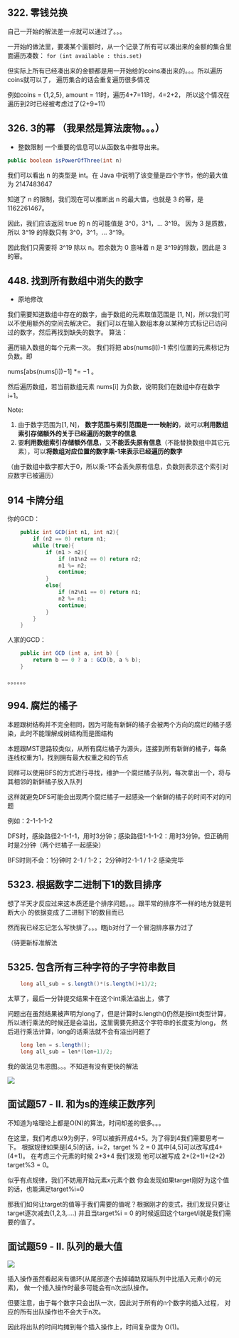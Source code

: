 ## 322. 零钱兑换

自己一开始的解法差一点就可以通过了。。。

一开始的做法里，要凑某个面额时，从一个记录了所有可以凑出来的金额的集合里面遍历凑数：
`for (int available : this.set)`

但实际上所有已经凑出来的金额都是用一开始给的coins凑出来的。。。所以遍历coins就可以了，
遍历集合的话会重复遍历很多情况

例如coins = {1,2,5}, amount = 11时，遍历4+7=11时，4=2+2，
所以这个情况在遍历到2时已经被考虑过了(2+9=11)

## 326. 3的幂 （我果然是算法废物。。。）

- 整数限制
一个重要的信息可以从函数名中推导出来。

```java
public boolean isPowerOfThree(int n)
``` 

我们可以看出 n 的类型是 int。在 Java 中说明了该变量是四个字节，他的最大值为 2147483647

知道了 n 的限制，我们现在可以推断出 n 的最大值，也就是 3 的幂，是 1162261467。

因此，我们应该返回 true 的 n 的可能值是 3^0，3^1，... 3^19。
因为 3 是质数，所以 3^19 的除数只有 3^0，3^1，... 3^19。

因此我们只需要将 3^19 除以 n。若余数为 0 意味着 n 是 3^19的除数，因此是 3 的幂。


## 448. 找到所有数组中消失的数字

- 原地修改

我们需要知道数组中存在的数字，由于数组的元素取值范围是 \[1, N\]，所以我们可以不使用额外的空间去解决它。
我们可以在输入数组本身以某种方式标记已访问过的数字，然后再找到缺失的数字。
算法：

遍历输入数组的每个元素一次。
我们将把 abs(nums\[i\])-1 索引位置的元素标记为负数。即 

nums\[abs(nums\[i\])−1\] *= −1 。

然后遍历数组，若当前数组元素 nums\[i\] 为负数，说明我们在数组中存在数字 i+1。

Note:

1. 由于数字范围为\[1, N\]， **数字范围与索引范围是一一映射的**，故可以**利用数组索引存储额外的关于已经遍历的数字的信息**
2. 要**利用数组索引存储额外信息**，又**不能丢失原有信息**（不能替换数组中其它元素），可以**将数组对应位置的数字乘-1来表示已经遍历的数字**

（由于数组中数字都大于0，所以乘-1不会丢失原有信息，负数则表示这个索引对应数字已被遍历）

## 914 卡牌分组

你的GCD：
```java
    public int GCD(int n1, int n2){
        if (n2 == 0) return n1;
        while (true){
            if (n1 > n2){
                if (n1%n2 == 0) return n2;
                n1 %= n2;
                continue;
            }
            else{
                if (n2%n1 == 0) return n1;
                n2 %= n1;
                continue;
            }
        }
    }
```

人家的GCD：
```java
    public int GCD (int a, int b) {
        return b == 0 ? a : GCD(b, a % b);
    }
```
。。。。。。

## 994. 腐烂的橘子

本题跟树结构并不完全相同，因为可能有新鲜的橘子会被两个方向的腐烂的橘子感染，此时不能理解成树结构而是图结构

本题跟MST思路较类似，从所有腐烂橘子为源头，连接到所有新鲜的橘子，每条连线权重为1，找到拥有最大权重之和的节点

同样可以使用BFS的方式进行寻找，维护一个腐烂橘子队列，每次拿出一个，将与其相邻的新鲜橘子放入队列

这样就避免DFS可能会出现两个腐烂橘子一起感染一个新鲜的橘子的时间不对的问题

例如：2-1-1-1-2

DFS时，感染路径2-1-1-1，用时3分钟；感染路径1-1-1-2：用时3分钟。但正确用时是2分钟（两个烂橘子一起感染）

BFS时则不会：1分钟时 2-1 / 1-2； 2分钟时2-1-1 / 1-2 感染完毕

## 5323. 根据数字二进制下1的数目排序

想了半天才反应过来这本质还是个排序问题。。。跟平常的排序不一样的地方就是判断大小
的依据变成了二进制下1的数目而已

然而我已经忘记怎么写快排了。。。瞎jb对付了一个冒泡排序暴力过了

（待更新标准解法

## 5325. 包含所有三种字符的子字符串数目

```java
    long all_sub = s.length()*(s.length()+1)/2;
```

太草了，最后一分钟提交结果卡在这个int乘法溢出上，佛了

问题出在虽然结果被声明为long了，但是计算时s.length()仍然是按int类型计算，
所以进行乘法的时候还是会溢出，这里需要先把这个字符串的长度变为long，
然后进行乘法计算，long的话乘法就不会有溢出问题了

```java
    long len = s.length();
    long all_sub = len*(len+1)/2;
```

我的做法见韦恩图。。。不知道有没有更快的解法

![](./Asset/Q5325.jpeg)

## 面试题57 - II. 和为s的连续正数序列

不知道为啥理论上都是O(N)的算法，时间却差的很多。。。

在这里，我们考虑以9为例子，9可以被拆开成4+5。为了得到4我们需要思考一下。
根据规律如果是\[4,5\]的话，i=2，target % 2 = 0 其中\[4,5\]可以改写成4+(4+1)。 
在考虑三个元素的时候 2+3+4 我们发现 他可以被写成 2+(2+1)+(2+2) target%3 = 0。

似乎有点规律，我们不妨用开始元素x元素个数 你会发现如果target刚好为这个值的话，也能满足target%i=0 

那我们如何让target的值等于我们需要的值呢？根据刚才的变式，我们发现只要让target逐次减去(1,2,3,....)
并且当target%i = 0 的时候返回这个target/i就是我们需要的值了。

## 面试题59 - II. 队列的最大值

![](./Asset/Q_59.gif)

插入操作虽然看起来有循环(从尾部逐个去掉辅助双端队列中比插入元素小的元素)，
做一个插入操作时最多可能会有n次出队操作。

但要注意，由于每个数字只会出队一次，因此对于所有的n个数字的插入过程，
对应的所有出队操作也不会大于n次。

因此将出队的时间均摊到每个插入操作上，时间复杂度为 O(1)。
